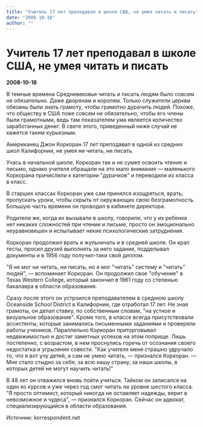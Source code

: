 ```yaml
---
title: "Учитель 17 лет преподавал в школе США, не умея читать и писать"
date: "2008-10-18"
author: ""
---
```


# Учитель 17 лет преподавал в школе США, не умея читать и писать

**2008-10-18** 

В темные времена Средневековья читать и писать людям было совсем не обязательно. Даже дворянам и королям. Только служители церкви обязаны были знать грамоту, чтобы грамотно дурачить людей. Похоже, что обществу в США тоже совсем не обязательно, чтобы его члены были грамотными, ведь там показателем ума является количество заработанных денег. В свете этого, приведенный ниже случай не кажется таким курьезным.

Американец Джон Коркоран 17 лет преподавал в одной из средних школ Калифорнии, не умея ни читать, ни писать.

Учась в начальной школе, Коркоран так и не сумел освоить чтение и письмо, однако учителя обращали на это мало внимания — маленького Коркорана причислили к категории "дурачков" и переводили из класса в класс.

В старших классах Коркоран уже сам принялся изощряться, врать, пропускать уроки, чтобы скрыть от окружающих свою безграмотность. Большую часть времени он проводил в кабинете директора.

Родители же, когда их вызывали в школу, говорили, что у их ребенка нет никаких сложностей при чтении и письме, просто он эмоционально неуравновешен и испытывает некие психологические затруднения.

Коркоран продолжил врать и жульничать и в средней школе. Он крал тесты, просил друзей выполнять за него задания, подделывал документы и в 1956 году получил-таки свой диплом.

 "Я не мог ни читать, ни писать, но я мог "читать" систему и "читать" людей", — вспоминает Коркоран. Он продолжил свое "обучение" в Texas Western College, который закончил в 1961 году со степенью бакалавра в области образования.

Сразу после этого он устроился преподавателем в среднюю школу Oceanside School District в Калифорнии, где отработал 17 лет. Не зная грамоты, он делал ставку, по собственным словам, "на устное и визуальное образование". Кроме того, в классе всегда присутствовали ассистенты, которые занимались письменными заданиями и проверяли работы учеников. Параллельно Коркоран приторговывал недвижимостью и достиг заметных успехов на этом поприще. Лишь постепенно, с возрастом, в нем проснулись горечь от осознания своего недостатка и угрызения совести. "Как учителя меня страшно удручало то, что я вот учу детей, а сам не умею читать, — признался Коркоран. — Мне стало стыдно за себя, за всю нашу страну, за наши школы, в которых детей не могут научить читать!" 

В 48 лет он отважился вновь пойти учиться. Тайком он записался на один из курсов и уже через год смог читать на уровне шестого класса. "Я просто оптимист, который никогда не оставляет надежды, верит в невозможное и чудеса", — признался Коркоран. Сейчас он адвокат, специализирующийся в области образования.

Источник: korrespondent.net